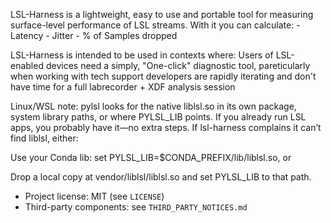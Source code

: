 LSL-Harness is a lightweight, easy to use and portable tool for measuring surface-level performance of LSL streams.
With it you can calculate: 
    - Latency
    - Jitter
    - % of Samples dropped

LSL-Harness is intended to be used in contexts where: 
    Users of LSL-enabled devices need a simply, "One-click" diagnostic tool, pareticularly when working with tech support
    developers are rapidly iterating and don't have time for a full labrecorder + XDF analysis session
    
Linux/WSL note:
pylsl looks for the native liblsl.so in its own package, system library paths, or where PYLSL_LIB points.
If you already run LSL apps, you probably have it—no extra steps.
If lsl-harness complains it can’t find liblsl, either:

Use your Conda lib: set PYLSL_LIB=$CONDA_PREFIX/lib/liblsl.so, or

Drop a local copy at vendor/liblsl/liblsl.so and set PYLSL_LIB to that path.

- Project license: MIT (see `LICENSE`)
- Third-party components: see `THIRD_PARTY_NOTICES.md`